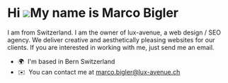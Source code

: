 Hi ![](https://user-images.githubusercontent.com/18350557/176309783-0785949b-9127-417c-8b55-ab5a4333674e.gif)My name is Marco Bigler
====================================================================================================================================

I am from Switzerland. I am the owner of lux-avenue, a web design / SEO agency. We deliver creative and aesthetically pleasing websites for our clients. If you are interested in working with me, just send me an email.

*   🌍  I'm based in Bern Switzerland
*   ✉️  You can contact me at [marco.bigler@lux-avenue.ch](mailto:marco.bigler@lux-avenue.ch)
